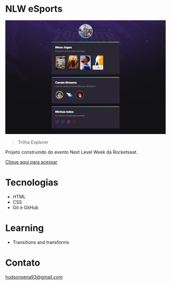 # NLW eSports

![preview](./.github/hudsonsena.github.io_NLW-Esports-Explorer_.png)

> Trilha Explorer

Projeto construindo do evento Next Level Week da Rocketseat.

[Clique aqui para acessar](https://hudsonsena.github.io/NLW-Esports-Explorer/)

# Tecnologias

- HTML
- CSS
- Git e GitHub

# Learning

- Transitions and transforms

# Contato

hudsonsena93@gmail.com